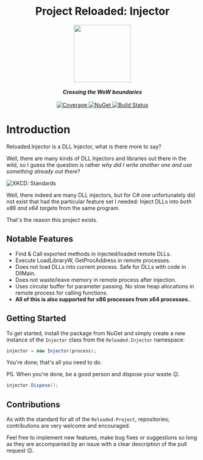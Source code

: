 ﻿

<div align="center">
	<h1>Project Reloaded: Injector </h1>
	<img src="https://i.imgur.com/BjPn7rU.png" width="150" align="center" />
	<br/> <br/>
	<strong><i>Crossing the WoW boundaries</i></strong>
	<br/> <br/>
	<!-- Coverage -->
	<a href="https://codecov.io/gh/Reloaded-Project/Reloaded.Injector">
		<img src="https://codecov.io/gh/Reloaded-Project/Reloaded.Injector/branch/master/graph/badge.svg" alt="Coverage" />
	</a>
	<!-- NuGet -->
	<a href="https://www.nuget.org/packages/Reloaded.Injector">
		<img src="https://img.shields.io/nuget/v/Reloaded.Injector.svg" alt="NuGet" />
	</a>
	<!-- Build Status -->
	<a href="https://ci.appveyor.com/project/sewer56lol/reloaded-injector">
		<img src="https://ci.appveyor.com/api/projects/status/xtq8rtwqh4cw5jg2/branch/master?svg=true
" alt="Build Status" />
	</a>
</div>

# Introduction
Reloaded.Injector is a DLL Injector, what is there more to say?

Well, there are many kinds of DLL Injectors and libraries out there in the wild, so I guess the question is rather *why did I write another one and use something already out there*?

![XKCD: Standards](https://imgs.xkcd.com/comics/standards.png)
 

Well, there indeed are many DLL injectors, but for C# one unfortunately did not exist that had the particular feature set I needed: Inject DLLs into *both x86 and x64 targets* from the same program.

That's the reason this project exists.

## Notable Features
- Find & Call exported methods in injected/loaded remote DLLs.
- Execute LoadLibraryW, GetProcAddress in remote processes.
- Does not load DLLs into current process. Safe for DLLs with code in DllMain.
- Does not waste/leave memory in remote process after injection.
- Uses circular buffer for parameter passing. No slow heap allocations in remote process for calling functions.
-  **All of this is also supported for x86 processes from x64 processes.**.

## Getting Started

To get started, install the package from NuGet and simply create a new instance of the `Injector` class from the `Reloaded.Injector` namespace:

```csharp
injector = new Injector(process);
``` 
You're done; that's all you need to do.

PS. When you're done, be a good person and dispose your waste 😉.

```csharp
injector.Dispose();
```

## Contributions
As with the standard for all of the `Reloaded-Project`, repositories; contributions are very welcome and encouraged.

Feel free to implement new features, make bug fixes or suggestions so long as they are accompanied by an issue with a clear description of the pull request 😉.

